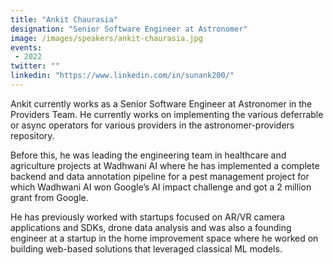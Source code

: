 ```yaml
---
title: "Ankit Chaurasia"
designation: "Senior Software Engineer at Astronomer"
image: /images/speakers/ankit-chaurasia.jpg
events:
 - 2022
twitter: ""
linkedin: "https://www.linkedin.com/in/sunank200/"
---
```


Ankit currently works as a Senior Software Engineer at Astronomer in the Providers Team. He currently works on implementing the various deferrable or async operators for various providers in the astronomer-providers repository. 
 
Before this, he was leading the engineering team in healthcare and agriculture projects at Wadhwani AI where he has implemented a complete backend and data annotation pipeline for a pest management project for which Wadhwani AI won Google’s AI impact challenge and got a 2 million grant from Google. 
  
He has previously worked with startups focused on AR/VR camera applications and SDKs, drone data analysis and was also a founding engineer at a startup in the home improvement space where he worked on building web-based solutions that leveraged classical ML models.